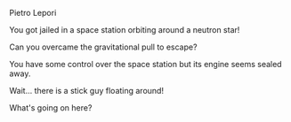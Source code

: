 Pietro Lepori

You got jailed in a space station orbiting around a neutron star!

Can you overcame the gravitational pull to escape?

You have some control over the space station but its engine seems sealed away.

Wait... there is a stick guy floating around!

What's going on here?
